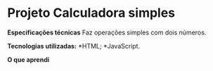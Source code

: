 # Projeto Calculadora simples

**Especificações técnicas**
Faz operações simples com dois números.

**Tecnologias utilizadas:**
*HTML;
*JavaScript.

**O que aprendi**

